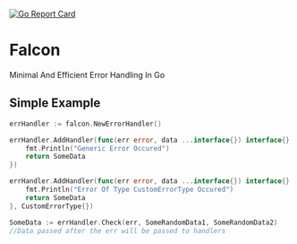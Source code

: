 [![Go Report Card](https://goreportcard.com/badge/github.com/SonicRoshan/falcon)](https://goreportcard.com/report/github.com/SonicRoshan/falcon)
# Falcon
Minimal And Efficient Error Handling In Go


## Simple Example
```go
errHandler := falcon.NewErrorHandler()

errHandler.AddHandler(func(err error, data ...interface{}) interface{} {
    fmt.Println("Generic Error Occured")
    return SomeData
})

errHandler.AddHandler(func(err error, data ...interface{}) interface{} {
    fmt.Println("Error Of Type CustomErrorType Occured")
    return SomeData
}, CustomErrorType{})

SomeData := errHandler.Check(err, SomeRandomData1, SomeRandomData2)
//Data passed after the err will be passed to handlers
```

